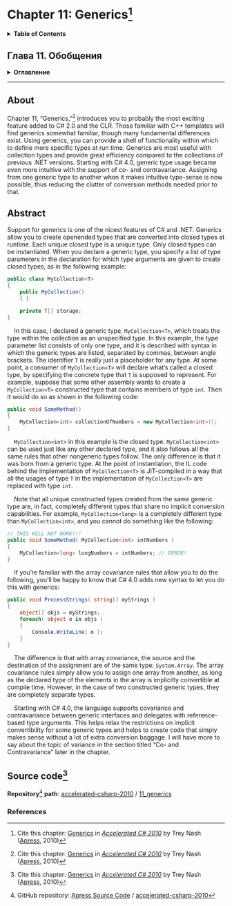 # Chapter 11: Generics[^1]
<details>
  <summary><b>Table of Contents</b></summary>

- Difference Between Generics and C++ Templates
- Efficiency and Type Safety of Generics
- Generic Type Definitions and Constructed Types
  * Generic Classes and Structs
  * Generic Interfaces
  * Generic Methods
  * Generic Delegates
  * Generic Type Conversion
  * Default Value Expression
  * Nullable Types
  * Constructed Types Control Accessibility
  * Generics and Inheritance
- Constraints
  * Constraints on Nonclass Types
- Covariance and Contravariance
  * Covariance
  * Contravariance
  * Invariance
  * Variance and Delegates
- Generic System Collections
- Generic System Interfaces
- Select Problems and Solutions
  * Conversion and Operators within Generic Types
  * Creating Constructed Types Dynamically
- Summary
</details>

## Глава 11. Обобщения
<details>
  <summary><b>Оглавление</b></summary>

- Разница между обобщениями и шаблонами C++
- Эффективность и безопасность типов обобщений
- Определения обобщённых типов и конструируемые типы
  * Обобщённые классы и структуры
  * Обобщённые интерфейсы
  * Обобщённые методы
  * Обобщённые делегаты
  * Преобразование обобщённого типа
  * Выражение значения по умолчанию
  * Типы, допускающие значения _null_
  * Контроль доступа к конструируемым типам
  * Обобщения и наследование
- Ограничения
  * Ограничения на неклассовых типах
- Ковариантность и контравариантность
  * Ковариантность
  * Контравариантность
  * Инвариантность
  * Вариантность и делегаты
- Обобщённые системные коллекции
- Обобщённые системные интерфейсы
- Проблемы выбора и их решение
  * Преобразования и операции внутри обобщённых типов
  * Динамическое создание конструируемых типов
- Резюме
</details>

---
## About
Chapter 11, “Generics,”[^1] introduces you to probably the most exciting feature added to C# 2.0 and
the CLR. Those familiar with C++ templates will find generics somewhat familiar, though many
fundamental differences exist. Using generics, you can provide a shell of functionality within which to
define more specific types at run time. Generics are most useful with collection types and provide great
efficiency compared to the collections of previous .NET versions. Starting with C# 4.0, generic type usage
became even more intuitive with the support of co- and contravariance. Assigning from one generic type
to another when it makes intuitive type-sense is now possible, thus reducing the clutter of conversion
methods needed prior to that.

## Abstract
Support for generics is one of the nicest features of C# and .NET. Generics allow you to create openended types that are converted into closed types at runtime. Each unique closed type is a unique type.
Only closed types can be instantiated. When you declare a generic type, you specify a list of type
parameters in the declaration for which type arguments are given to create closed types, as in the
following example:
```csharp
public class MyCollection<T>
{
    public MyCollection()
    { }

    private T[] storage;
}
```
&nbsp;&nbsp;&nbsp; In this case, I declared a generic type, `MyCollection<T>`, which treats the type within the collection as
an unspecified type. In this example, the type parameter list consists of only one type, and it is described
with syntax in which the generic types are listed, separated by commas, between angle brackets. The
identifier `T` is really just a placeholder for any type. At some point, a consumer of `MyCollection<T>` will
declare what’s called a closed type, by specifying the concrete type that `T` is supposed to represent. For
example, suppose that some other assembly wants to create a `MyCollection<T>` constructed type that
contains members of type `int`. Then it would do so as shown in the following code:
```csharp
public void SomeMethod()
{
    MyCollection<int> collectionOfNumbers = new MyCollection<int>();
}
```
&nbsp;&nbsp;&nbsp; `MyCollection<int>` in this example is the closed type. `MyCollection<int>` can be used just like any
other declared type, and it also follows all the same rules that other nongeneric types follow. The only
difference is that it was born from a generic type. At the point of instantiation, the IL code behind the
implementation of `MyCollection<T>` is JIT-compiled in a way that all the usages of type `T` in the
implementation of `MyCollection<T>` are replaced with type `int`.

&nbsp;&nbsp;&nbsp; Note that all unique constructed types created from the same generic type are, in fact, completely
different types that share no implicit conversion capabilities. For example, `MyCollection<long>` is a
completely different type than `MyCollection<int>`, and you cannot do something like the following:
```csharp
// THIS WILL NOT WORK!!!
public void SomeMethod( MyCollection<int> intNumbers )
{
    MyCollection<long> longNumbers = intNumbers; // ERROR!
}
```
&nbsp;&nbsp;&nbsp; If you’re familiar with the array covariance rules that allow you to do the following, you’ll be happy
to know that C# 4.0 adds new syntax to let you do this with generics:
```csharp
public void ProcessStrings( string[] myStrings )
{
    object[] objs = myStrings;
    foreach( object o in objs )
    {
        Console.WriteLine( o );
    }
}
```
&nbsp;&nbsp;&nbsp; The difference is that with array covariance, the source and the destination of the assignment are of
the same type: `System.Array`. The array covariance rules simply allow you to assign one array from
another, as long as the declared type of the elements in the array is implicitly convertible at compile
time. However, in the case of two constructed generic types, they are completely separate types.

&nbsp;&nbsp;&nbsp; Starting with C# 4.0, the language supports covariance and contravariance between generic
interfaces and delegates with reference-based type arguments. This helps relax the restrictions on
implicit convertibility for some generic types and helps to create code that simply makes sense without a
lot of extra conversion baggage. I will have more to say about the topic of variance in the section titled
“Co- and Contravariance” later in the chapter.

## Source code[^1]
**Repository**[^2] **path**: [accelerated-csharp-2010](https://github.com/Apress/accelerated-csharp-2010)
/ [11_generics](https://github.com/Apress/accelerated-csharp-2010/tree/master/11_generics)

### References
[^1]: Cite this chapter: [Generics](https://link.springer.com/chapter/10.1007/978-1-4302-2538-6_11) in 
[_Accelerated C# 2010_](https://link.springer.com/book/10.1007/978-1-4302-2538-6) by Trey Nash ([Apress](https://www.apress.com/), 2010)
[^2]: GitHub repository: [Apress Source Code](https://github.com/Apress) / [accelerated-csharp-2010](https://github.com/Apress/accelerated-csharp-2010)
